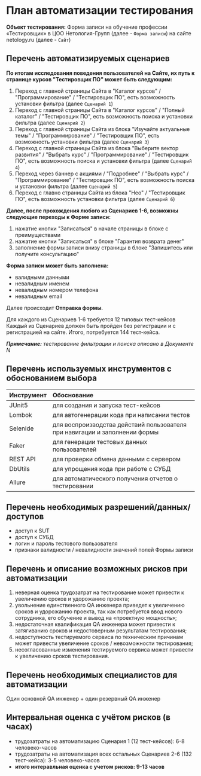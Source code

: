 # План автоматизации тестирования

**Объект тестирования:** Форма записи на обучение профессии «Тестировщик» в ЦОО Нетология-Групп (далее - `Форма записи`) на сайте netology.ru (далее - `Сайт`)

## Перечень автоматизируемых сценариев

**По итогам исследования поведения пользователей на Cайте, их путь к странице курсов "Тестировщик ПО" может быть следующим:**

1.	Переход с главной страницы Сайта в "Каталог курсов" / "Программирование" / "Тестировщик ПО", есть возможность установки фильтра (далее `Сценарий 1`)
2.	Переход с главной страницы Сайта в "Каталог курсов" / "Полный каталог" / "Тестировщик ПО", есть возможность поиска и установки фильтра (далее `Сценарий 2`)
3.	Переход с главной страницы Сайта из блока "Изучайте актуальные темы" / "Программирование" / "Тестировщик ПО", есть возможность установки фильтра (далее `Сценарий 3`)
4.	Переход с главной страницы Сайта из блока "Выберите вектор развития" / "Выбрать курс" / "Программирование" / "Тестировщик ПО", есть возможность поиска и установки фильтра (далее `Сценарий 4`)
5.	Переход через баннер с акциями / "Подробнее" / "Выбрать курс" / "Программирование" / "Тестировщик ПО", есть возможность поиска и установки фильтра (далее `Сценарий 5`)
6. Переход с главно страницы Сайта из блока  "Нео" / "Тестировщик ПО", есть возможность установки фильтра (далее `Сценарий 6`)

**Далее, после прохождения любого из Сценариев 1-6, возможны следующие переходы к Форме записи:**
1. нажатие кнопки "Записаться" в начале страницы в блоке с преимуществами
2. нажатие кнопки "Записаться" в блоке "Гарантия возврата денег"
3. заполнение формы записи внизу страницы в блоке "Запишитесь или получите консультацию"

**Форма записи может быть заполнена:**
- валидными данными
- невалидным именем
- невалидным номером телефона
- невалидным email

Далее происходит **Отправка формы**.

Для каждого из Сценариев 1-6 требуется 12 типовых тест-кейсов
Каждый из Сценариев должен быть пройден без регистрации и с регистрацией на сайте.
Итого, потребуется 144 тест-кейса. 
	
***Примечание:** тестирование фильтрации и поиска описано в Документе N*
		
## Перечень используемых инструментов с обоснованием выбора

| Инструмент  | Обоснование               |
|:------------|:--------------------------|
| JUnit5      | для создания и запуска тест-кейсов
| Lombok      | для автогенерации кода при написании тестов
| Selenide    | для воспроизводства действий пользователя при навигации и заполнении формы
| Faker       | для генерации тестовых данных пользователей
| REST API    | для проверки обмена данными с сервером
| DbUtils     | для упрощения кода при работе с СУБД
| Allure      | для автоматического получения отчетов о тестировании
 

## Перечень необходимых разрешений/данных/доступов

- доступ к SUT
- доступ к СУБД
- логин и пароль тестового пользователя
- признаки валидности / невалидности значений полей Формы записи

## Перечень и описание возможных рисков при автоматизации

1.	неверная оценка трудозатрат на тестирование может привести к увеличению сроков и удорожанию проекта;
2.  увольнение единственного QA инженера приведет к увеличению сроков и удорожанию проекта, так как потребуется ввод нового сотрудника, его обучение и вывод на «проектную мощность»;
3. недостаточная квалификация QA инженера может привести к затягиванию сроков и недостоверным результатам тестирования;
4.	недоступность тестируемого сервиса по техническим причинам может привести увеличение сроков  / невозможности тестирования;
5.	несогласованные изменения тестируемого сервиса может привести к увеличению сроков тестирования.


## Перечень необходимых специалистов для автоматизации
Один основной QA инженер + один резервный QA инженер

## Интервальная оценка с учётом рисков (в часах)
- трудозатраты на автоматизацию Сценария 1 (12 тест-кейсов): 6-8 человеко-часов
- трудозатраты на автоматизация всех остальных Сценариев 2-6 (132 тест-кейса): 3-5 человеко-часов
- **итого интеравльная оценка с учетом рисков: 9-13 часов**



